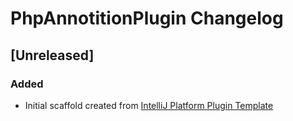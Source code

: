 <!-- Keep a Changelog guide -> https://keepachangelog.com -->

# PhpAnnotitionPlugin Changelog

## [Unreleased]
### Added
- Initial scaffold created from [IntelliJ Platform Plugin Template](https://github.com/JetBrains/intellij-platform-plugin-template)
